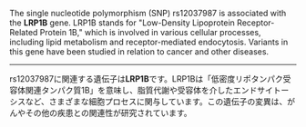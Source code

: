 The single nucleotide polymorphism (SNP) rs12037987 is associated with the **LRP1B** gene. LRP1B stands for "Low-Density Lipoprotein Receptor-Related Protein 1B," which is involved in various cellular processes, including lipid metabolism and receptor-mediated endocytosis. Variants in this gene have been studied in relation to cancer and other diseases.

---

rs12037987に関連する遺伝子は**LRP1B**です。LRP1Bは「低密度リポタンパク受容体関連タンパク質1B」を意味し、脂質代謝や受容体を介したエンドサイトーシスなど、さまざまな細胞プロセスに関与しています。この遺伝子の変異は、がんやその他の疾患との関連性が研究されています。